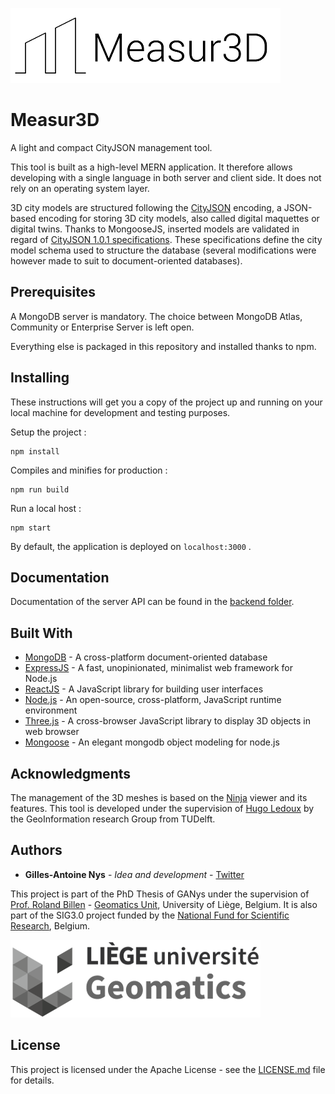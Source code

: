 ![Measur3D logo](client/src/logo_app_black.png)

# Measur3D

A light and compact CityJSON management tool.

This tool is built as a high-level MERN application. It therefore allows developing with a single language in both server and client side. It does not rely on an operating system layer.

3D city models are structured following the [CityJSON](https://www.cityjson.org/) encoding, a JSON-based encoding for storing 3D city models, also called digital maquettes or digital twins. Thanks to MongooseJS, inserted models are validated in regard of [CityJSON 1.0.1 specifications](https://www.cityjson.org/specs/1.0.1/). These specifications define the city model schema used to structure the database (several modifications were however made to suit to document-oriented databases).

## Prerequisites

A MongoDB server is mandatory. The choice between MongoDB Atlas, Community or Enterprise Server is left open.

Everything else is packaged in this repository and installed thanks to npm.

## Installing

These instructions will get you a copy of the project up and running on your local machine for development and testing purposes.

Setup the project :

```
npm install
```

Compiles and minifies for production :

```
npm run build
```

Run a local host :

```
npm start
```

By default, the application is deployed on ```localhost:3000``` .

## Documentation

Documentation of the server API can be found in the [backend folder](https://github.com/GANys/Measur3D/tree/dev/backend/README.md).

## Built With

* [MongoDB](https://www.mongodb.com/) - A cross-platform document-oriented database
* [ExpressJS](https://expressjs.com/) - A fast, unopinionated, minimalist web framework for Node.js
* [ReactJS](https://reactjs.org/) - A JavaScript library for building user interfaces
* [Node.js](https://nodejs.org/en/) - An open-source, cross-platform, JavaScript runtime environment
* [Three.js](https://threejs.org/) - A cross-browser JavaScript library to display 3D objects in web browser
* [Mongoose](https://mongoosejs.com/) - An elegant mongodb object modeling for node.js

## Acknowledgments

The management of the 3D meshes is based on the [Ninja](https://ninja.cityjson.org/) viewer and its features. This tool is developed under the supervision of [Hugo Ledoux](https://twitter.com/hugoledoux) by the GeoInformation research Group from TUDelft.

## Authors

* **Gilles-Antoine Nys** - *Idea and development* - [Twitter](https://twitter.com/ga_nys)

This project is part of the PhD Thesis of GANys under the supervision of [Prof. Roland Billen](https://twitter.com/RolandBillen) - [Geomatics Unit](http://geomatics.ulg.ac.be/home.php), University of Liège, Belgium. It is also part of the SIG3.0 project funded by the [National Fund for Scientific Research](https://www.frs-fnrs.be/en), Belgium.

![UGeom logo](client/src/logo_geomatics.png)

## License

This project is licensed under the Apache License - see the [LICENSE.md](LICENSE) file for details.
